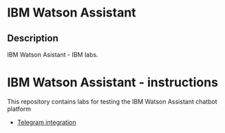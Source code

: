 # IBM Watson Assistant

## Description
IBM Watson Asistant - IBM labs.

# IBM Watson Assistant - instructions
This repository contains labs for testing the IBM Watson Assistant chatbot platform
  - <a href="1.%20Nodered-Telegram.md">Telegram integration</a>
  
